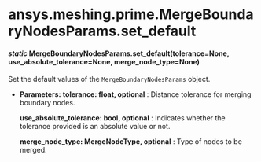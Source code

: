 # ansys.meshing.prime.MergeBoundaryNodesParams.set_default



#### *static* MergeBoundaryNodesParams.set_default(tolerance=None, use_absolute_tolerance=None, merge_node_type=None)

Set the default values of the `MergeBoundaryNodesParams` object.

* **Parameters:**
  **tolerance: float, optional**
  : Distance tolerance for merging boundary nodes.

  **use_absolute_tolerance: bool, optional**
  : Indicates whether the tolerance provided is an absolute value or not.

  **merge_node_type: MergeNodeType, optional**
  : Type of nodes to be merged.

<!-- !! processed by numpydoc !! -->
